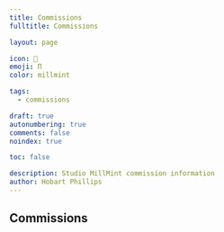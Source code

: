 ```yaml
---
title: Commissions
fulltitle: Commissions

layout: page

icon: 📓
emoji: Π
color: millmint

tags: 
  - commissions

draft: true
autonumbering: true
comments: false
noindex: true

toc: false

description: Studio MillMint commission information
author: Hobart Phillips
---
```

## Commissions